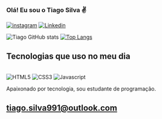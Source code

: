 ### Olá! Eu sou o Tiago Silva ✌️

[![instagram](https://img.shields.io/badge/Instagram-E4405F?style=for-the-badge&logo=instagram&logoColor=white)](https://www.instagram.com/tiago_silva111/)
[![Linkedin](https://img.shields.io/badge/LinkedIn-0077B5?style=for-the-badge&logo=linkedin&logoColor=white)](https://www.linkedin.com/in/tiago-silva-3928b4206/)

![Tiago GitHub stats](https://github-readme-stats-sigma-five.vercel.app/api?username=tiago9991&show_icons=true&theme=dracula)
[![Top Langs](https://github-readme-stats-sigma-five.vercel.app/api/top-langs/?username=tiago9991)](https://github.com/anuraghazra/github-readme-stats)


## Tecnologias que uso no meu dia

<div style="display: inline-block"><br/>
<img align-itens="center" alt="HTML5" src="https://img.shields.io/badge/HTML5-E34F26?style=for-the-badge&logo=html5&logoColor=white">
<img align-itens="center" alt="CSS3" src="https://img.shields.io/badge/CSS3-1572B6?style=for-the-badge&logo=css3&logoColor=white">
<img align-itens="center" alt="Javascript" src="https://img.shields.io/badge/Javascript-14354C?style=for-the-badge&logo=javascript&logoColor=white">
</div><br/>

Apaixonado por tecnologia, sou estudante de programação.

## tiago.silva991@outlook.com
